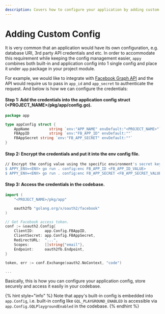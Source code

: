 ```yaml
---
description: Covers how to configure your application by adding custom config.
---
```


# Adding Custom Config

It is very common that an application would have its own configuration, e.g. database URI, 3rd party API credentials and etc. In order to accommodate this requirement while keeping the config management easier, `appy` combines both built-in and application config into 1 single config and place it under `app` package in your project module.

For example, we would like to integrate with [Facebook Graph API](https://developers.facebook.com/docs/graph-api/) and the API would require us to pass in `app_id` and `app_secret` to authenticate the request. And below is how we can configure the credentials:

#### Step 1: Add the credentials into the application config struct \(&lt;PROJECT\_NAME&gt;/pkg/app/config.go\).

```go
package app

type appConfig struct {
	AppName			string `env:"APP_NAME" envDefault:"<PROJECT_NAME>"`
	FBAppID 		string `env:"FB_APP_ID" envDefault:""`
	FBAppSecret string `env:"FB_APP_SECRET" envDefault:""`
}
```

#### Step 2: Encrypt the credentials and put it into the env config file.

```bash
// Encrypt the config value using the specific environment's secret key.
$ APPY_ENV=<ENV> go run . config:enc FB_APP_ID <FB_APP_ID_VALUE>
$ APPY_ENV=<ENV> go run . config:enc FB_APP_SECRET <FB_APP_SECRET_VALUE>
```

#### Step 3: Access the credentials in the codebase.

```go
import (
    "<PROJECT_NAME>/pkg/app"

    oauth2fb "golang.org/x/oauth2/facebook"
)

// Get Facebook access token.
conf := &oauth2.Config{
    ClientID:     app.Config.FBAppID,
    ClientSecret: app.Config.FBAppSecret,
    RedirectURL:  "...",
    Scopes:       []string{"email"},
    Endpoint:     oauth2fb.Endpoint,
}

token, err := conf.Exchange(oauth2.NoContext, "code")

...
```

Basically, this is how you can configure your application config, store securely and access it easily in your codebase.

{% hint style="info" %}
Note that appy's built-in config is embedded into `app.Config`, i.e. built-in config like `GQL_PLAYGROUND_ENABLED` is accessible via `app.Config.GQLPlaygroundEnabled` in the codebase. 
{% endhint %}

